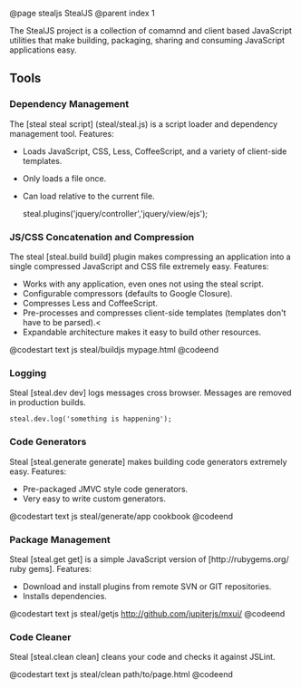 
@page stealjs StealJS
@parent index 1

The StealJS project is a collection of comamnd and client based JavaScript utilities
that make building, packaging, sharing and consuming JavaScript applications easy.

## Tools

### Dependency Management 

The [steal steal script] (steal/steal.js) is a script loader and 
dependency management tool.  Features:

  - Loads JavaScript, CSS, Less, CoffeeScript, and a variety of client-side templates.
  - Only loads a file once.
  - Can load relative to the current file.


    steal.plugins('jquery/controller','jquery/view/ejs');


### JS/CSS Concatenation and Compression

The steal [steal.build build] plugin makes compressing an application into a single compressed 
JavaScript and CSS file extremely easy.  Features:

  - Works with any application, even ones not using the steal script.
  - Configurable compressors (defaults to Google Closure).
  - Compresses Less and CoffeeScript.
  - Pre-processes and compresses client-side templates (templates don't have to be parsed).<
  - Expandable architecture makes it easy to build other resources.
  
@codestart text
js steal/buildjs mypage.html
@codeend

### Logging

Steal [steal.dev dev] logs messages cross browser.  Messages are removed in production builds.

    steal.dev.log('something is happening');

### Code Generators

Steal [steal.generate generate]  makes building code generators extremely easy.  Features:

  - Pre-packaged JMVC style code generators.
  - Very easy to write custom generators.
  
@codestart text
js steal/generate/app cookbook
@codeend

<h3>Package Management</h3>
Steal [steal.get get] is a simple JavaScript version of [http://rubygems.org/ ruby gems].  Features:
 <ul>
	<li>Download and install plugins from remote SVN or GIT repositories.  </li>
	<li>Installs dependencies.</li>
</ul>

@codestart text
js steal/getjs http://github.com/jupiterjs/mxui/
@codeend
<h3>Code Cleaner</h3>
Steal [steal.clean clean] cleans your code and checks it against JSLint. 

@codestart text
js steal/clean path/to/page.html
@codeend
